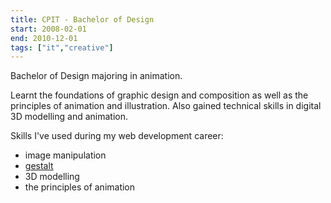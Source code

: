 ```yaml
---
title: CPIT - Bachelor of Design
start: 2008-02-01
end: 2010-12-01
tags: ["it","creative"]
---
```

Bachelor of Design majoring in animation.

Learnt the foundations of graphic design and composition as well as the principles of animation and illustration.
Also gained technical skills in digital 3D modelling and animation.

Skills I've used during my web development career:

- image manipulation
- <a href="https://careerfoundry.com/en/blog/ui-design/what-are-gestalt-principles/">gestalt</a>
- 3D modelling
- the principles of animation

